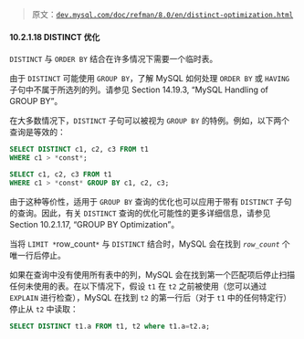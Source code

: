 > 原文：[`dev.mysql.com/doc/refman/8.0/en/distinct-optimization.html`](https://dev.mysql.com/doc/refman/8.0/en/distinct-optimization.html)

#### 10.2.1.18 **DISTINCT** 优化

`DISTINCT` 与 `ORDER BY` 结合在许多情况下需要一个临时表。

由于 `DISTINCT` 可能使用 `GROUP BY`，了解 MySQL 如何处理 `ORDER BY` 或 `HAVING` 子句中不属于所选列的列。请参见 Section 14.19.3, “MySQL Handling of GROUP BY”。

在大多数情况下，`DISTINCT` 子句可以被视为 `GROUP BY` 的特例。例如，以下两个查询是等效的：

```sql
SELECT DISTINCT c1, c2, c3 FROM t1
WHERE c1 > *const*;

SELECT c1, c2, c3 FROM t1
WHERE c1 > *const* GROUP BY c1, c2, c3;
```

由于这种等价性，适用于 `GROUP BY` 查询的优化也可以应用于带有 `DISTINCT` 子句的查询。因此，有关 `DISTINCT` 查询的优化可能性的更多详细信息，请参见 Section 10.2.1.17, “GROUP BY Optimization”。

当将 `LIMIT *`row_count`*` 与 `DISTINCT` 结合时，MySQL 会在找到 *`row_count`* 个唯一行后停止。

如果在查询中没有使用所有表中的列，MySQL 会在找到第一个匹配项后停止扫描任何未使用的表。在以下情况下，假设 `t1` 在 `t2` 之前被使用（您可以通过 `EXPLAIN` 进行检查），MySQL 在找到 `t2` 的第一行后（对于 `t1` 中的任何特定行）停止从 `t2` 中读取：

```sql
SELECT DISTINCT t1.a FROM t1, t2 where t1.a=t2.a;
```
